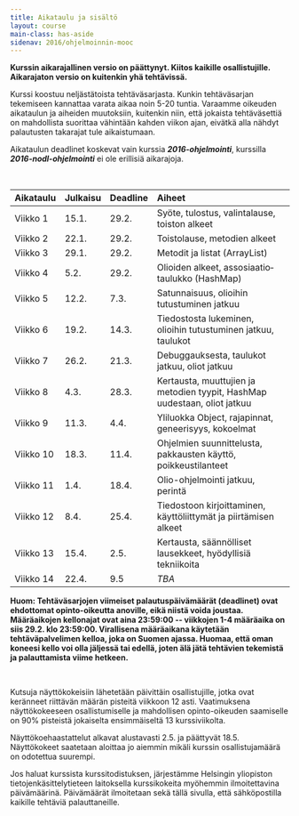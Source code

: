```yaml
---
title: Aikataulu ja sisältö
layout: course
main-class: has-aside
sidenav: 2016/ohjelmoinnin-mooc
---
```


<strong>Kurssin aikarajallinen versio on päättynyt. Kiitos kaikille osallistujille. Aikarajaton versio on kuitenkin yhä tehtävissä.</strong>

Kurssi koostuu neljästätoista tehtäväsarjasta.
Kunkin tehtäväsarjan tekemiseen kannattaa varata aikaa noin 5-20 tuntia.
Varaamme oikeuden aikataulun ja aiheiden muutoksiin, kuitenkin niin, että jokaista tehtäväsettiä on mahdollista suorittaa vähintään kahden viikon ajan, eivätkä alla nähdyt palautusten takarajat tule aikaistumaan.

Aikataulun deadlinet koskevat vain kurssia ***2016-ohjelmointi***, kurssilla ***2016-nodl-ohjelmointi*** ei ole erillisiä aikarajoja.

&nbsp;

Aikataulu   | Julkaisu  | Deadline  | Aiheet
:---------  |:--------- |:--------  |:-------
Viikko 1    | 15.1.     | 29.2.     |  Syöte, tulostus, valintalause, toiston alkeet
Viikko 2    | 22.1.     | 29.2.     |  Toistolause, metodien alkeet
Viikko 3    | 29.1.     | 29.2.     |  Metodit ja listat (ArrayList)
Viikko 4    | 5.2.      | 29.2.     |  Olioiden alkeet, assosiaatio&shy;taulukko (HashMap)
Viikko 5    | 12.2.     | 7.3.      |  Satunnaisuus, olioihin tutustuminen jatkuu
Viikko 6    | 19.2.     | 14.3.     |  Tiedostosta lukeminen, olioihin tutustuminen jatkuu, taulukot
Viikko 7    | 26.2.     | 21.3.     |  Debuggauksesta, taulukot jatkuu, oliot jatkuu
Viikko 8    | 4.3.      | 28.3.     |  Kertausta, muuttujien ja metodien tyypit, HashMap uudestaan, oliot jatkuu
Viikko 9    | 11.3.     | 4.4.      |  Yliluokka Object, rajapinnat, geneerisyys, kokoelmat
Viikko 10   | 18.3.     | 11.4.     |  Ohjelmien suunnittelusta, pakkausten käyttö, poikkeustilanteet
Viikko 11   | 1.4.      | 18.4.     |  Olio-ohjelmointi jatkuu, perintä
Viikko 12   | 8.4.      | 25.4.     |  Tiedostoon kirjoittaminen, käyttöliittymät ja piirtämisen alkeet
Viikko 13   | 15.4.     | 2.5.      |  Kertausta, säännölliset lausekkeet, hyödyllisiä tekniikoita
Viikko 14   | 22.4.     | 9.5       |  *TBA*

**Huom: Tehtäväsarjojen viimeiset palautuspäivämäärät (deadlinet) ovat ehdottomat opinto-oikeutta anoville, eikä niistä voida joustaa. Määräaikojen kellonajat ovat aina 23:59:00 -- viikkojen 1-4 määräaika on siis 29.2. klo 23:59:00. Virallisena määräaikana käytetään tehtäväpalvelimen kelloa, joka on Suomen ajassa. Huomaa, että oman koneesi kello voi olla jäljessä tai edellä, joten älä jätä tehtävien tekemistä ja palauttamista viime hetkeen.**

&nbsp;

Kutsuja näyttökokeisiin lähetetään päivittäin osallistujille, jotka ovat keränneet riittävän määrän pisteitä viikkoon 12 asti. Vaatimuksena näyttökokeeseen osallistumiselle ja mahdollisen opinto-oikeuden saamiselle on 90% pisteistä jokaiselta ensimmäiseltä 13 kurssiviikolta.

Näyttökoehaastattelut alkavat alustavasti 2.5. ja päättyvät 18.5. Näyttökokeet saatetaan aloittaa jo aiemmin mikäli kurssin osallistujamäärä on odotettua suurempi.

Jos haluat kurssista kurssitodistuksen, järjestämme Helsingin yliopiston tietojenkäsittelytieteen laitoksella kurssikokeita myöhemmin ilmoitettavina päivämäärinä. Päivämäärät ilmoitetaan sekä tällä sivulla, että sähköpostilla kaikille tehtäviä palauttaneille.

